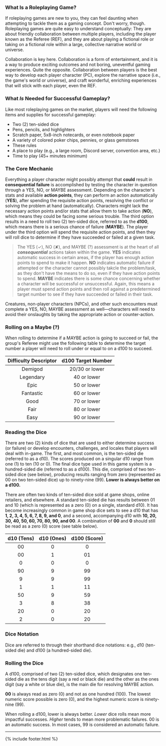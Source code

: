 ### What Is a Roleplaying Game?
If roleplaying games are new to you, they can feel daunting when attempting to tackle them as a gaming concept. Don't worry, though. Roleplaying games are quite easy to understand conceptually: They are about friendly collaboration between multiple players, including the player known as the Referee (REF), and they are about playing a fictional role or taking on a fictional role within a large, collective narrative world or universe. 

Collaboration is key here. Collaboration is a form of entertainment, and it is a way to produce exciting outcomes and not boring, uneventful gaming experiences. Quite the opposite. Collaboration between players is the best way to develop each player character (PC), explore the narrative space (i.e., the game's world or universe), and craft wonderful, enriching experiences that will stick with each player, even the REF. 

### What *Is* Needed for Successful Gameplay?
Like most roleplaying games on the market, players will need the following items and supplies for successful gameplay:
- Two (2) ten-sided dice
- Pens, pencils, and highlighters
- Scratch paper, 5x8-inch notecards, or even notebook paper
- A variety of colored poker chips, pennies, or glass gemstones
- These rules
- A place to play (e.g., a large room, Discord server, convention area, etc.)
- Time to play (45+ minutes minimum)

### The Core Mechanic
Everything a player character might possibly attempt that **could** result in **consequential failure** is accomplished by testing the character in question through a YES, NO, or MAYBE assessment. Depending on the character's stats and available **action points**, they can perform an action automatically (**YES**), after spending the requisite action points, resolving the conflict or solving the problem at hand (automatically). Characters might lack the necessary action points and/or stats that allow them to take action (**NO**), which means they could be facing some serious trouble. The third option results in a need to roll two (2) ten-sided dice, referred to as the **d100**, which means there is a serious chance of failure (**MAYBE**). The player under the third option will spend the requisite action points, and then they will roll dice to determine if they have succeeded or failed at a given task. 

> The YES (✓), NO (✘), and MAYBE (?) assessment is at the heart of all ***consequential*** actions taken within the game. **YES** indicates automatic success in certain areas, if the player has enough action points to spend to make it happen. **NO** indicates automatic failure if attempted or the character cannot possibly takcle the problem/task, as they don't have the means to do so, even if they have action points to spend. **MAYBE** indicates there is some chance concerning whether a character will be successful or unsuccessful. Again, this means a player must spend action points and then roll against a predetermined target number to see if they have succeeded or failed in their task. 

Creatures, non-player characters (NPCs), and other such encounters must complete a YES, NO, MAYBE assessment as well—characters will need to avoid their onslaughts by taking the appropriate action or counter-action. 

### Rolling on a Maybe (?)
When rolling to determine if a MAYBE action is going to succeed or fail, the group's Referee might use the following table to determine the target number a player will need to roll under or equal to on a d100 to succeed.

| Difficulty Descriptor  | d100 Target Number | 
|:-------------:|:-------------:|
| Demigod |20/30 or lower |
| Legendary |40 or lower|
| Epic |50 or lower|
| Fantastic |60 or lower|
| Good |70 or lower|
| Fair |80 or lower|
| Easy |90 or lower|

### Reading the Dice
There are two (2) kinds of dice that are used to either determine success (or failure) or develop encounters, challenges, and locales that players will deal with in-game. The first, and most common, is the ten-sided die (referred to as a d10). The scores produced on a singular d10 range from one (1) to ten (10 or 0). The final dice type used in this game system is a hundred-sided die (referred to as a d100). This die, comprised of two ten-sided dice (see below), producing results ranging from zero (represented as 00 on two ten-sided dice) up to ninety-nine (99). **Lower is always better on a d100.**

There are often two kinds of ten-sided dice sold at game shops, online retailers, and elsewhere. A standard ten-sided die has results between 01 and 10 (which is represented as a zero (0) on a single, standard d10). It has become increasingly common in game shop dice sets to see a d10 that has **1, 2, 3, 4, 5, 6, 7, 8, 9, and 0**, and a second, accompanying d10 with **10, 20, 30, 40, 50, 60, 70, 80, 90, and 00**. A combination of **00** and **0** should still be read as a zero (0) score (see table below).

| d10 (Tens)  | d10 (Ones) |d100 (Score) |
|:-------------:|:-------------:|:-------------:|
|00|0|0|
|00|1|01|
|0| 0| 0|
|90|9|99|
|9|9|99|
|1|1|11|
|50|9|59|
|3|8|38|
|20|0|20|
|2|0|20|

### Dice Notation
Dice are referred to through their shorthand dice notations: e.g., d10 (ten-sided die) and d100 (a hundred-sided die). 

### Rolling the Dice
A d100, comprised of two (2) ten-sided dice, which designates one ten-sided die as the tens digit (say a red or black die) and the other as the ones digit (say a white or blue die), is the main die for resolving MAYBE action.

**00** is always read as zero (0) and not as one hundred (100). The lowest numeric score possible is zero (0), and the highest numeric score is ninety-nine (99).

When rolling a d100, lower is always better. _Lower_ dice rolls mean more impactful successes. _Higher_ tends to mean more problematic failures. 00 is an automatic success. In most cases, 99 is considered an automatic failure.

---

{% include footer.html %}
